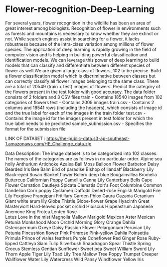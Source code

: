 # Flower-recognition-Deep-Learning
For several years, flower recognition in the wildlife has been an area of great interest among biologists. Recognition of flower in environments such as forests and mountains is necessary to know whether they are extinct or not. While search engines assist in searching for a flower, it lacks robustness because of the intra-class variation among millions of flower species.
The application of deep learning is rapidly growing in the field of computer vision and is helping in building powerful classification and identification models. We can leverage this power of deep learning to build models that can classify and differentiate between different species of flower as well
We are given a large class of flowers, 102 to be precise. Build a flower classification model which is discriminative between classes but can correctly classify all flower images belonging to the same class. There are a total of 20549 (train + test) images of flowers. Predict the category of the flowers present in the test folder with good accuracy.
The data folder consists of 2 folders and 3 CSV files
train - Contains 18540 images from 102 categories of flowers
test  - Contains 2009 images
train.csv - Contains 2 columns and 18541 rows (including the headers), which consists of image id and the true label for each of the images in the train folder
test.csv - Contains the image id for the images present in test folder for which the true label needs to be predicted
sample_submission.csv - Specifies the format for the submission file

LINK OF DATASET : https://he-public-data.s3-ap-southeast-1.amazonaws.com/HE_Challenge_data.zip

Data Description:
The image dataset is to be categorized into 102 classes. The names of the categories are as follows in no particular order. 
Alpine sea holly
Anthurium
Artichoke
Azalea
Ball Moss
Balloon Flower
Barbeton Daisy
Bearded Iris
Bee Balm
Bird of paradise
Bishop of llandaff
Blackberry Lily
Black-eyed Susan
Blanket flower
Bolero deep blue
Bougainvillea
Bromelia
Buttercup
Californian Poppy
Camellia
Canna Lily
Canterbury Bells
Cape Flower
Carnation
Cautleya Spicata
Clematis
Colt's Foot
Columbine
Common Dandelion
Corn poppy
Cyclamen
Daffodil
Desert-rose
English Marigold
Fire Lily
Foxglove
Frangipani
Fritillary
Garden Phlox
Gaura
Gazania
Geranium
Giant white arum lily
Globe Thistle
Globe-flower
Grape Hyacinth
Great Masterwort
Hard-leaved pocket orchid
Hibiscus
Hippeastrum
Japanese Anemone
King Protea
Lenten Rose    
Lotus
Love in the mist
Magnolia
Mallow
Marigold
Mexican Aster
Mexican Petunia
Monkshood
Moon Orchid
Morning Glory
Orange Dahlia
Osteospermum
Oxeye Daisy
Passion Flower
Pelargonium
Peruvian Lily
Petunia
Pincushion flower
Pink Primrose
Pink-yellow Dahlia
Poinsettia
Primula
Prince of wales feathers
Purple Coneflower
Red Ginger
Rose
Ruby-lipped Cattleya
Siam Tulip
Silverbush
Snapdragon
Spear Thistle
Spring Crocus
Stemless Gentian
Sunflower
Sweet pea
Sweet William
Sword Lily
Thorn Apple
Tiger Lily
Toad Lily
Tree Mallow
Tree Poppy
Trumpet Creeper
Wallflower
Water Lily
Watercress
Wild Pansy
Windflower
Yellow Iris
